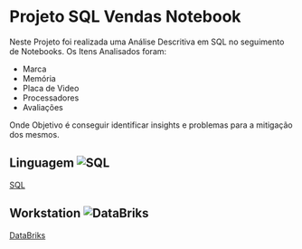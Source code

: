# Projeto SQL Vendas Notebook # 

Neste Projeto foi realizada uma Análise Descritiva em SQL no seguimento de Notebooks.
Os Itens Analisados foram:

* Marca
* Memória
* Placa de Video
* Processadores
* Avaliações

Onde Objetivo é conseguir identificar insights e problemas para a mitigação dos mesmos.

## Linguagem ![SQL](https://img.shields.io/badge/sql-14354C?style=for-the-badge&logo=sql&logoColor=yelow)&nbsp;
[SQL](https://www.devmedia.com.br/exemplo/documentacao-sql/76)

## Workstation ![DataBriks](https://img.shields.io/badge/DataBriks-14354C?style=for-the-badge&logo=DataBriks&logoColor=red)&nbsp;
[DataBriks](https://www.databricks.com/br)

